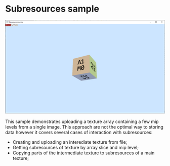 # Subresources sample
![Subresources GUI](Screenshot.png)

This sample demonstrates uploading a texture array containing a few mip levels from a single image. This approach are not the optimal way to storing data however it covers several cases of interaction with subresources:
* Creating and uploading an interediate texture from file;
* Getting subresources of texture by array slice and mip level;
* Copying parts of the intermediate texture to subresources of a main texture;
